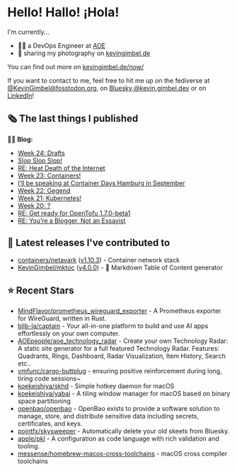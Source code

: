 # Hello! Hallo! ¡Hola!

I'm currently...
- 👨‍💻 a DevOps Engineer at [AOE](https://aoe.com)
- 📸 sharing my photography on [kevingimbel.de](https://kevingimbel.de/photography)

You can find out more on [kevingimbel.de/now/](https://kevingimbel.de/now/)

If you want to contact to me, feel free to hit me up on the fediverse at [@KevinGimbel@fosstodon.org](https://fosstodon.org/@KevinGimbel), on [Bluesky @kevin.gimbel.dev](https://bsky.app/profile/kevin.gimbel.dev) or on [LinkedIn](https://www.linkedin.com/in/kevingimbel/)!

## 🗞 The last things I published

🧑‍💻 **Blog:**

- [Week 24: Drafts](https://kevingimbel.de/blog/2024/05/week-24-drafts/)
- [Slop Slop Slop!](https://kevingimbel.de/blog/2024/05/slop-slop-slop/)
- [RE: Heat Death of the Internet](https://kevingimbel.de/blog/2024/05/re-heat-death-of-the-internet/)
- [Week 23: Containers!](https://kevingimbel.de/blog/2024/05/week-23-containers/)
- [I’ll be speaking at Container Days Hamburg in September](https://kevingimbel.de/blog/2024/05/ill-be-speaking-at-container-days-hamburg-in-september/)
- [Week 22: Gegend](https://kevingimbel.de/blog/2024/05/week-22-gegend/)
- [Week 21: Kubernetes!](https://kevingimbel.de/blog/2024/04/week-21-kubernetes/)
- [Week 20: ?](https://kevingimbel.de/blog/2024/04/week-20/)
- [RE: Get ready for OpenTofu 1.7.0-beta1](https://kevingimbel.de/blog/2024/04/re-get-ready-for-opentofu-1-7-0-beta1/)
- [RE: You’re a Blogger, Not an Essayist](https://kevingimbel.de/blog/2024/04/re-youre-a-blogger-not-an-essayist/)

## 🔭 Latest releases I've contributed to

- [containers/netavark](https://github.com/containers/netavark) ([v1.10.3](https://github.com/containers/netavark/releases/tag/v1.10.3)) - Container network stack
- [KevinGimbel/mktoc](https://github.com/KevinGimbel/mktoc) ([v4.0.0](https://github.com/KevinGimbel/mktoc/releases/tag/v4.0.0)) - 🦀 Markdown Table of Content generator

## ⭐ Recent Stars

- [MindFlavor/prometheus_wireguard_exporter](https://github.com/MindFlavor/prometheus_wireguard_exporter) - A Prometheus exporter for WireGuard, written in Rust.
- [blib-la/captain](https://github.com/blib-la/captain) - Your all-in-one platform to build and use AI apps effortlessly on your own computer.
- [AOEpeople/aoe_technology_radar](https://github.com/AOEpeople/aoe_technology_radar) - Create your own Technology Radar: A static site generator for a full featured Technology Radar. Features: Quadrants, Rings, Dashboard, Radar Visualization, Item History, Search etc..
- [vmfunc/cargo-buttplug](https://github.com/vmfunc/cargo-buttplug) -  ensuring positive reinforcement during long, tiring code sessions~
- [koekeishiya/skhd](https://github.com/koekeishiya/skhd) -  Simple hotkey daemon for macOS
- [koekeishiya/yabai](https://github.com/koekeishiya/yabai) - A tiling window manager for macOS based on binary space partitioning
- [openbao/openbao](https://github.com/openbao/openbao) - OpenBao exists to provide a software solution to manage, store, and distribute sensitive data including secrets, certificates, and keys.
- [pojntfx/skysweeper](https://github.com/pojntfx/skysweeper) - Automatically delete your old skeets from Bluesky.
- [apple/pkl](https://github.com/apple/pkl) - A configuration as code language with rich validation and tooling.
- [messense/homebrew-macos-cross-toolchains](https://github.com/messense/homebrew-macos-cross-toolchains) - macOS cross compiler toolchains

